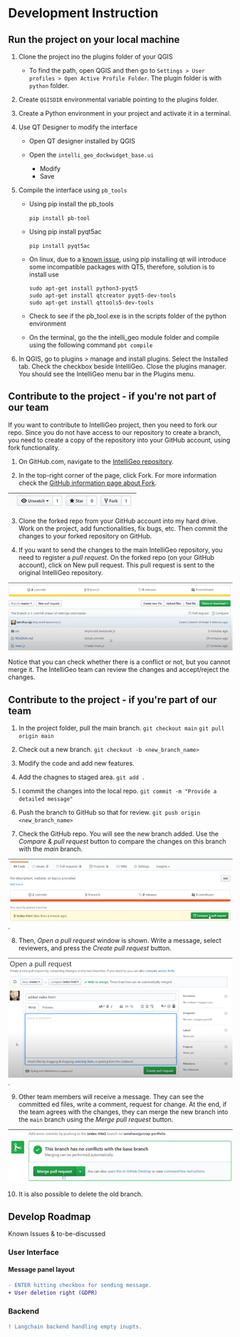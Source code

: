 # Development Instruction

## Run the project on your local machine

1. Clone the project ino the plugins folder of your QGIS
    - To find the path, open QGIS and then go to `Settings > User profiles > Open Active Profile Folder`. The plugin folder is with `python` folder.
2. Create `QGISDIR` environmental variable pointing to the plugins folder.
3. Create a Python environment in your project and activate it in a terminal.
4. Use QT Designer to modify the interface 

    - Open QT designer installed by QGIS
    - Open the `intelli_geo_dockwidget_base.ui`
    
        - Modify
        - Save
5. Compile the interface using `pb_tools`

    - Using pip install the pb_tools

        `pip install pb-tool`

    - Using pip install pyqt5ac

        `pip install pyqt5ac`
    - On linux, due to a [known issue](https://github.com/qgis/QGIS/issues/48368#issuecomment-1293898268), using pip installing qt will introduce some incompatible packages with QT5, therefore, solution is to install use
        ```
        sudo apt-get install python3-pyqt5
        sudo apt-get install qtcreator pyqt5-dev-tools
        sudo apt-get install qttools5-dev-tools
        ```  
    - Check to see if the pb_tool.exe is in the scripts folder of the python environment
    - On the terminal, go the the intelli_geo module folder and compile using the following command
        `pbt compile`
6. In QGIS, go to plugins > manage and install plugins. Select the Installed tab. Check the checkbox beside IntelliGeo. Close the plugins manager. You should see the IntelliGeo menu bar in the Plugins menu.

## Contribute to the project - if you're not part of our team

If you want to contribute to IntelliGeo project, then you need to fork our repo. Since you do not have access to our repository to create a branch, you need to create a copy of the repository into your GitHub account, using fork functionality.

1. On GitHub.com, navigate to the [IntelliGeo repository](https://github.com/MahdiFarnaghi/intelli_geo).

2. In the top-right corner of the page, click Fork. For more information check the [GitHub information page about Fork](https://docs.github.com/en/pull-requests/collaborating-with-pull-requests/working-with-forks/fork-a-repo).

![Fork](img/fork.png "Fork")

3. Clone the forked repo from your GitHub account into my hard drive. Work on the project, add functionalities, fix bugs, etc. Then commit the changes to your forked repository on GitHub. 

4. If you want to send the changes to the main IntelliGeo repository, you need to register a *pull request*. On the forked repo (on your GitHub account), click on New pull request. This pull request is sent to the original IntelliGeo repository.

![New pull request](/img/new_pull_request.png "New pull request")

Notice that you can check whether there is a conflict or not, but you cannot merge it. The IntelliGeo team can review the changes and accept/reject the changes.

## Contribute to the project - if you're part of our team

1. In the project folder, pull the main branch.
    `git checkout main`
    `git pull origin main`

2. Check out a new branch.
    `git checkout -b <new_branch_name>`

3. Modify the code and add new features.

4.  Add the chagnes to staged area.
    `git add .`

5. I commit the changes into the local repo.
    `git commit -m "Provide a detailed message"`

6. Push the branch to GitHub so that for review.
    `git push origin <new_branch_name>`

7. Check the GitHub repo. You will see the new branch added. Use the *Compare & pull request* button to compare the changes on this branch with the *main* branch.

![Compare and Pull Request Button](/img/compare_and_pull_request.png "Compare and Pull Request Button").

8. Then, *Open a pull request* window is shown. Write a message, select reviewers, and press the *Create pull request* button.

 ![Open a pull request window](/img/open_pull_request.png "Open a pull request window").

9. Other team members will receive a message. They can see the committed
ed files, write a comment, request for change. At the end, if the team agrees with the changes, they can merge the new branch into the `main` branch using the *Merge pull request* button.  

![Merge pull request button](/img/merge_pull_request.png "Merge pull request button")

10. It is also possible to delete the old branch.


## Develop Roadmap

Known Issues & to-be-discussed

### User Interface
#### Message panel layout

```diff
- ENTER hitting checkbox for sending message.
+ User deletion right (GDPR)
```

### Backend
```diff
! Langchain backend handling empty inupts.
```